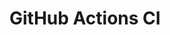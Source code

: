 # GitHub Actions CI















































































































































































































































































































